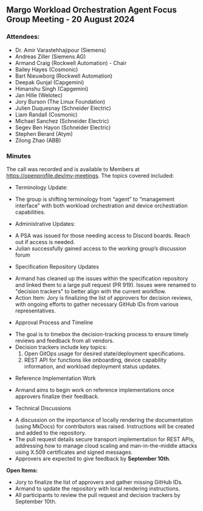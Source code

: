 ## Margo Workload Orchestration Agent Focus Group Meeting - 20 August 2024

### Attendees:
* Dr. Amir Varastehhajipour (Siemens)
* Andreas Ziller (Siemens AG)
* Armand Craig (Rockwell Automation) - Chair
* Bailey Hayes (Cosmonic)
* Bart Nieuwborg (Rockwell Automation)
* Deepak Gunjal (Capgemini)
* Himanshu Singh (Capgemini)
* Jan Hille (Welotec)
* Jory Burson (The Linux Foundation)
* Julien Duquesnay (Schneider Electric)
* Liam Randall (Cosmonic)
* Michael Sanchez (Schneider Electric)
* Segev Ben Hayon (Schneider Electric)
* Stephen Berard (Atym)
* Zilong Zhao (ABB)

### Minutes
The call was recorded and is available to Members at https://openprofile.dev/my-meetings. The topics covered included: 

* Terminology Update: 
- The group is shifting terminology from “agent” to “management interface” with both workload orchestration and device orchestration capabilities.

* Administrative Updates:
- A PSA was issued for those needing access to Discord boards. Reach out if access is needed.
- Julian successfully gained access to the working group’s discussion forum

* Specification Repository Updates
- Armand has cleaned up the issues within the specification repository and linked them to a large pull request (PR 919). Issues were renamed to "decision trackers" to better align with the current workflow.
- Action Item: Jory is finalizing the list of approvers for decision reviews, with ongoing efforts to gather necessary GitHub IDs from various representatives.
  
* Approval Process and Timeline
- The goal is to timebox the decision-tracking process to ensure timely reviews and feedback from all vendors.
- Decision trackers include key topics:
  1. Open GitOps usage for desired state/deployment specifications.
  2. REST API for functions like onboarding, device capability information, and workload deployment status updates.

* Reference Implementation Work
- Armand aims to begin work on reference implementations once approvers finalize their feedback.
  
* Technical Discussions
- A discussion on the importance of locally rendering the documentation (using MkDocs) for contributors was raised. Instructions will be created and added to the repository.
- The pull request details secure transport implementation for REST APIs, addressing how to manage cloud scaling and man-in-the-middle attacks using X.509 certificates and signed messages.
- Approvers are expected to give feedback by **September 10th**.

**Open Items:**
- Jory to finalize the list of approvers and gather missing GitHub IDs.
- Armand to update the repository with local rendering instructions.
- All participants to review the pull request and decision trackers by September 10th.
